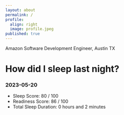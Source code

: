 ```yaml
---
layout: about
permalink: /
profile:
  align: right
  image: profile.jpeg
published: true
---
```


Amazon Software Development Engineer, Austin TX

# How did I sleep last night? 
### 2023-05-20
- Sleep Score: 80 / 100
- Readiness Score: 86 / 100 
- Total Sleep Duration: 0 hours and 2 minutes
